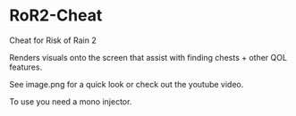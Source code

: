 # RoR2-Cheat
Cheat for Risk of Rain 2

Renders visuals onto the screen that assist with finding chests + other QOL features.

See image.png for a quick look or check out the youtube video.

To use you need a mono injector.
